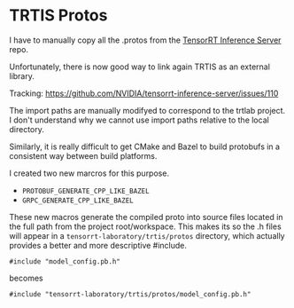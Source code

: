 # TRTIS Protos

I have to manually copy all the .protos from the [TensorRT Inference Server](https://github.com/nvidia/tensorrt-inference-server)
repo.

Unfortunately, there is now good way to link again TRTIS as an external library.

Tracking:
https://github.com/NVIDIA/tensorrt-inference-server/issues/110

The import paths are manually modifyed to correspond to the trtlab project.
I don't understand why we cannot use import paths relative to the local 
directory.

Similarly, it is really difficult to get CMake and Bazel to build protobufs
in a consistent way between build platforms.  

I created two new marcros for this purpose.  

- `PROTOBUF_GENERATE_CPP_LIKE_BAZEL`
- `GRPC_GENERATE_CPP_LIKE_BAZEL`

These new macros generate the compiled proto into source files located
in the full path from the project root/workspace.  This makes its so the
.h files will appear in a `tensorrt-laboratory/trtis/protos` directory, which
actually provides a better and more descriptive #include.

```
#include "model_config.pb.h"
```

becomes

```
#include "tensorrt-laboratory/trtis/protos/model_config.pb.h"
```

